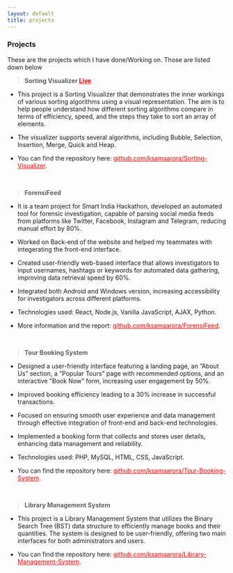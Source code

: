 ```yaml
---
layout: default
title: projects
---
```


### **Projects**

These are the projects which I have done/Working on. Those are listed down below


> **Sorting Visualizer <a href="https://ksamaarora.com/Sorting-Visualizer/" style="color:red;" rel="noopener" target="_blank">Live</a>**

- This project is a Sorting Visualizer that demonstrates the inner workings of various sorting algorithms using a visual representation. The aim is to help people understand how different sorting algorithms compare in terms of efficiency, speed, and the steps they take to sort an array of elements.

- The visualizer supports several algorithms, including Bubble, Selection, Insertion, Merge, Quick and Heap.

- You can find the repository here: <a href="https://github.com/ksamaarora/Sorting-Visualizer" style="color:red;" rel="noopener" target="_blank">github.com/ksamaarora/Sorting-Visualizer</a>.

<br>

> **ForensiFeed**

- It is a team project for Smart India Hackathon, developed an automated tool for forensic investigation, capable of parsing social media feeds from platforms like Twitter, Facebook, Instagram and Telegram, reducing manual effort by 80%.

- Worked on Back-end of the website and helped my teammates with integerating the front-end interface.

- Created user-friendly web-based interface that allows investigators to input usernames, hashtags or keywords for automated
data gathering, improving data retrieval speed by 60%.

- Integrated both Android and Windows version, increasing accessibility for investigators across different platforms.

- Technologies used: React, Node.js, Vanilla JavaScript, AJAX, Python.

- More information and the report: <a href="https://github.com/ksamaarora/ForensiFeed" style="color:red;" rel="noopener" target="_blank">github.com/ksamaarora/ForensiFeed</a>.

<br>

> **Tour Booking System**

- Designed a user-friendly interface featuring a landing page, an ”About Us” section, a ”Popular Tours” page with recommended options, and an interactive ”Book Now” form, increasing user engagement by 50%.

- Improved booking efficiency leading to a 30% increase in successful transactions.

- Focused on ensuring smooth user experience and data management through effective integration of front-end and back-end technologies.

- Implemented a booking form that collects and stores user details, enhancing data management and reliability.

- Technologies used: PHP, MySQL, HTML, CSS, JavaScript.

- You can find the repository here: <a href="https://github.com/ksamaarora/Travel-Website-HTML-CSS-JavaScript-PHPMySQL" style="color:red;" rel="noopener" target="_blank">github.com/ksamaarora/Tour-Booking-System</a>.

<br>

> **Library Management System**

- This project is a Library Management System that utilizes the Binary Search Tree (BST) data structure to efficiently manage books and their quantities. The system is designed to be user-friendly, offering two main interfaces for both administrators and users.

- You can find the repository here: <a href="https://github.com/ksamaarora/Library-Management-System-using-binary-search-tree" style="color:red;" rel="noopener" target="_blank">github.com/ksamaarora/Library-Management-System</a>.



